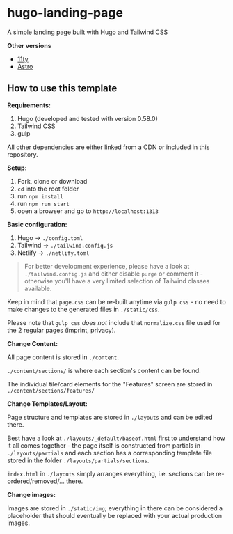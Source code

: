# hugo-landing-page

A simple landing page built with Hugo and Tailwind CSS

**Other versions**

- [11ty](https://github.com/ttntm/11ty-landing-page)
- [Astro](https://github.com/ttntm/astro-landing-page)

## How to use this template

**Requirements:**

1. Hugo (developed and tested with version 0.58.0)
2. Tailwind CSS
3. gulp

All other dependencies are either linked from a CDN or included in this repository.

**Setup:**

1. Fork, clone or download
2. `cd` into the root folder
3. run `npm install`
4. run `npm run start`
5. open a browser and go to `http://localhost:1313`

**Basic configuration:**

1. Hugo -> `./config.toml`
2. Tailwind -> `./tailwind.config.js`
3. Netlify -> `./netlify.toml`

> For better development experience, please have a look at `./tailwind.config.js` and either disable `purge` or comment it - otherwise you'll have a very limited selection of Tailwind classes available.

Keep in mind that `page.css` can be re-built anytime via `gulp css` - no need to make changes to the generated files in `./static/css`.

Please note that `gulp css` _does not_ include that `normalize.css` file used for the 2 regular pages (imprint, privacy).

**Change Content:**

All page content is stored in `./content`.

`./content/sections/` is where each section's content can be found.

The individual tile/card elements for the "Features" screen are stored in `./content/sections/features/`

**Change Templates/Layout:**

Page structure and templates are stored in `./layouts` and can be edited there.

Best have a look at `./layouts/_default/baseof.html` first to understand how it all comes together - the page itself is constructed from partials in `./layouts/partials` and each section has a corresponding template file stored in the folder `./layouts/partials/sections`.

`index.html` in `./layouts` simply arranges everything, i.e. sections can be re-ordered/removed/... there.

**Change images:**

Images are stored in `./static/img`; everything in there can be considered a placeholder that should eventually be replaced with your actual production images.
